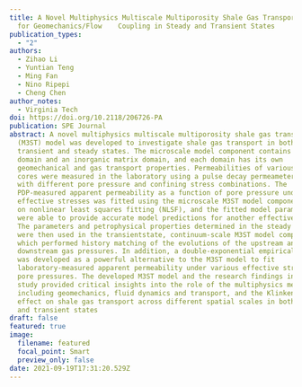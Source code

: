 ```yaml
---
title: A Novel Multiphysics Multiscale Multiporosity Shale Gas Transport Model
  for Geomechanics/Flow    Coupling in Steady and Transient States
publication_types:
  - "2"
authors:
  - Zihao Li
  - Yuntian Teng
  - Ming Fan
  - Nino Ripepi
  - Cheng Chen
author_notes:
  - Virginia Tech
doi: https://doi.org/10.2118/206726-PA
publication: SPE Journal
abstract: A novel multiphysics multiscale multiporosity shale gas transport
  (M3ST) model was developed to investigate shale gas transport in both
  transient and steady states. The microscale model component contains a kerogen
  domain and an inorganic matrix domain, and each domain has its own
  geomechanical and gas transport properties. Permeabilities of various shale
  cores were measured in the laboratory using a pulse decay permeameter (PDP)
  with different pore pressure and confining stress combinations. The
  PDP-measured apparent permeability as a function of pore pressure under two
  effective stresses was fitted using the microscale M3ST model component based
  on nonlinear least squares fitting (NLSF), and the fitted model parameters
  were able to provide accurate model predictions for another effective stress.
  The parameters and petrophysical properties determined in the steady state
  were then used in the transientstate, continuum-scale M3ST model component,
  which performed history matching of the evolutions of the upstream and
  downstream gas pressures. In addition, a double-exponential empirical model
  was developed as a powerful alternative to the M3ST model to fit
  laboratory-measured apparent permeability under various effective stresses and
  pore pressures. The developed M3ST model and the research findings in this
  study provided critical insights into the role of the multiphysics mechanisms,
  including geomechanics, fluid dynamics and transport, and the Klinkenberg
  effect on shale gas transport across different spatial scales in both steady
  and transient states
draft: false
featured: true
image:
  filename: featured
  focal_point: Smart
  preview_only: false
date: 2021-09-19T17:31:20.529Z
---
```

